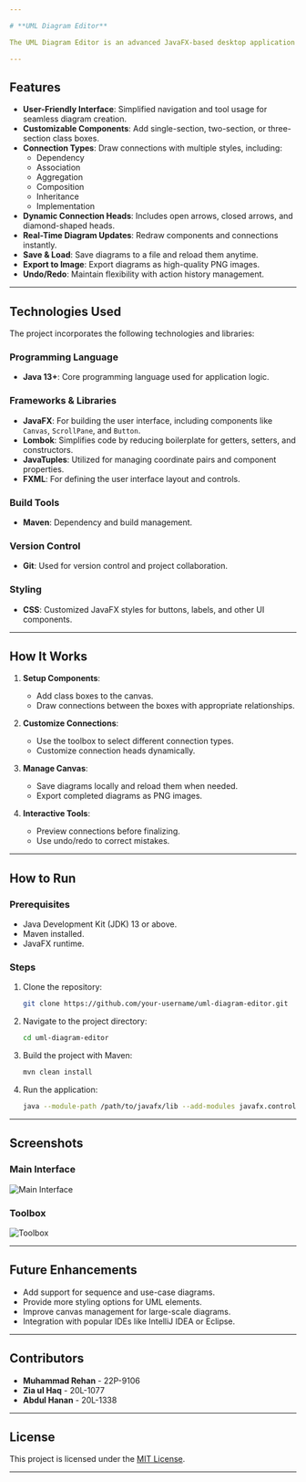 ```yaml
---

# **UML Diagram Editor**

The UML Diagram Editor is an advanced JavaFX-based desktop application designed to assist software developers, designers, and students in creating UML diagrams with ease. The application allows users to add components such as class boxes and connections, customize them, and export the diagrams as images. It offers a rich set of tools for managing diagram elements, including various arrowheads, connection types, and undo/redo functionality.

---
```


## **Features**
- **User-Friendly Interface**: Simplified navigation and tool usage for seamless diagram creation.
- **Customizable Components**: Add single-section, two-section, or three-section class boxes.
- **Connection Types**: Draw connections with multiple styles, including:
  - Dependency
  - Association
  - Aggregation
  - Composition
  - Inheritance
  - Implementation
- **Dynamic Connection Heads**: Includes open arrows, closed arrows, and diamond-shaped heads.
- **Real-Time Diagram Updates**: Redraw components and connections instantly.
- **Save & Load**: Save diagrams to a file and reload them anytime.
- **Export to Image**: Export diagrams as high-quality PNG images.
- **Undo/Redo**: Maintain flexibility with action history management.

---

## **Technologies Used**
The project incorporates the following technologies and libraries:

### **Programming Language**
- **Java 13+**: Core programming language used for application logic.

### **Frameworks & Libraries**
- **JavaFX**: For building the user interface, including components like `Canvas`, `ScrollPane`, and `Button`.
- **Lombok**: Simplifies code by reducing boilerplate for getters, setters, and constructors.
- **JavaTuples**: Utilized for managing coordinate pairs and component properties.
- **FXML**: For defining the user interface layout and controls.

### **Build Tools**
- **Maven**: Dependency and build management.

### **Version Control**
- **Git**: Used for version control and project collaboration.

### **Styling**
- **CSS**: Customized JavaFX styles for buttons, labels, and other UI components.

---

## **How It Works**
1. **Setup Components**:
   - Add class boxes to the canvas.
   - Draw connections between the boxes with appropriate relationships.

2. **Customize Connections**:
   - Use the toolbox to select different connection types.
   - Customize connection heads dynamically.

3. **Manage Canvas**:
   - Save diagrams locally and reload them when needed.
   - Export completed diagrams as PNG images.

4. **Interactive Tools**:
   - Preview connections before finalizing.
   - Use undo/redo to correct mistakes.

---

## **How to Run**
### **Prerequisites**
- Java Development Kit (JDK) 13 or above.
- Maven installed.
- JavaFX runtime.

### **Steps**
1. Clone the repository:
   ```bash
   git clone https://github.com/your-username/uml-diagram-editor.git
   ```
2. Navigate to the project directory:
   ```bash
   cd uml-diagram-editor
   ```
3. Build the project with Maven:
   ```bash
   mvn clean install
   ```
4. Run the application:
   ```bash
   java --module-path /path/to/javafx/lib --add-modules javafx.controls,javafx.fxml -jar target/uml-diagram-editor.jar
   ```

---

## **Screenshots**
### Main Interface
![Main Interface](./assets/main-interface.png)

### Toolbox
![Toolbox](./assets/toolbox.png)

---

## **Future Enhancements**
- Add support for sequence and use-case diagrams.
- Provide more styling options for UML elements.
- Improve canvas management for large-scale diagrams.
- Integration with popular IDEs like IntelliJ IDEA or Eclipse.

---

## **Contributors**
- **Muhammad Rehan** - 22P-9106
- **Zia ul Haq** - 20L-1077
- **Abdul Hanan** - 20L-1338

---

## **License**
This project is licensed under the [MIT License](./LICENSE).

---
